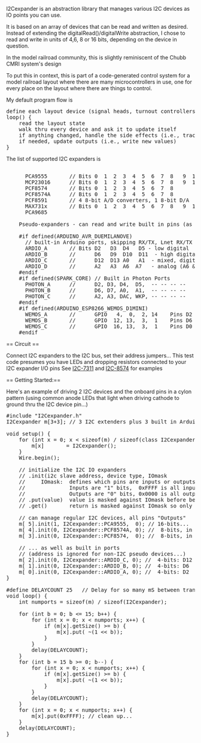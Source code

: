 I2Cexpander is an abstraction library that manages various I2C devices as IO points you can use.

It is based on an array of devices that can be read and written as desired.  
Instead of extending the digitalRead()/digitalWrite abstraction, I chose to read and write
in units of 4,6, 8 or 16 bits, depending on the device in question.

In the model railroad community, this is slightly reminiscent of the Chubb CMRI system's design

To put this in context, this is part of a code-generated control system for a model railroad
layout where there are many microcontrollers in use, one for every place on the layout where
there are things to control.

My default program flow is

<pre>
define each layout device (signal heads, turnout controllers, occupancy detectors,...) along with the particular bits are used to talk to it.
loop() {
    read the layout state
    walk thru every device and ask it to update itself
    if anything changed, handle the side effects (i.e., track becomes occupied, signal needs to turn red...)
    if needed, update outputs (i.e., write new values)
}
</pre>

The list of supported I2C expanders is
<pre>

      PCA9555       // Bits 0  1  2  3  4  5  6  7  8   9  10  11  12  13  14  15  16
      MCP23016      // Bits 0  1  2  3  4  5  6  7  8   9  10  11  12  13  14  15  16
      PCF8574       // Bits 0  1  2  3  4  5  6  7  8
      PCF8574A      // Bits 0  1  2  3  4  5  6  7  8
      PCF8591       // 4 8-bit A/D converters, 1 8-bit D/A
      MAX731x       // Bits 0  1  2  3  4  5  6  7  8   9  10  11  12  13  14  15  16
      PCA9685

    Pseudo-expanders - can read and write built in pins (as digital I/O) as well:

    #if defined(ARDUINO_AVR_DUEMILANOVE)
      // built-in Arduino ports, skipping RX/TX, Lnet RX/TX and I2C pins
      ARDIO_A       // Bits D2   D3  D4   D5 - low digital
      ARDIO_B       //      D6   D9  D10  D11  - high digital
      ARDIO_C       //      D12  D13 A0   A1  - mixed, digital and analog
      ARDIO_D       //      A2   A3  A6  A7   - analog (A6 & A7 are input only)
    #endif
    #if defined(SPARK_CORE) // Built in Photon Ports
      PHOTON_A      //      D2, D3, D4,  D5,  -- -- -- --
      PHOTON_B      //      D6, D7, A0,  A1,  -- -- -- --
      PHOTON_C      //      A2, A3, DAC, WKP, -- -- -- --
    #endif
    #if defined(ARDUINO_ESP8266_WEMOS_D1MINI)
      WEMOS_A       //      GPIO   4,  0,  2, 14    Pins D2 D3 D4 D5
      WEMOS_B       //      GPIO  12, 13,  3,  1    Pins D6 D7 RX TX
      WEMOS_C       //      GPIO  16, 13,  3,  1    Pins D0 D7 RX TX
    #endif
</pre>

== Circuit ==

Connect I2C expanders to the I2C bus, set their address jumpers...
This test code presumes you have LEDs and dropping resistors connected to your I2C expander I/O pins
See [I2C-7311](https://spcoast.github.io/pages/I2C-7311.html) and
[I2C-8574](https://spcoast.github.io/pages/I2C-8574.html) for examples

== Getting Started:==

Here's an example of driving 2 I2C devices and the onboard pins in a cylon pattern
(using common anode LEDs that light when driving cathode to ground thru the I2C device pin...)

<pre>
#include "I2Cexpander.h"
I2Cexpander m[3+3];	// 3 I2C extenders plus 3 built in Arduino "ports"

void setup() {
    for (int x = 0; x &lt; sizeof(m) / sizeof(class I2Cexpander); x++) {
        m[x]       = I2Cexpander();
    }
    Wire.begin();

    // initialize the I2C IO expanders
    // .init(i2c slave address, device type, IOmask
    //     IOmask:  defines which pins are inputs or outputs
    //              Inputs are "1" bits,  0xFFFF is all inputs 
    //              Outputs are "0" bits, 0x0000 is all outputs
    // .put(value)  value is masked against IOmask before being written to device,
    // .get()       return is masked against IOmask so only Input bits have meaning

    // can manage regular I2C devices, all pins "Outputs"
    m[ 5].init(1, I2Cexpander::PCA9555,  0); // 16-bits...
    m[ 4].init(0, I2Cexpander::PCF8574A, 0); //  8-bits, in a high I2C address range
    m[ 3].init(0, I2Cexpander::PCF8574,  0); //  8-bits, in a low I2C address range

    // ... as well as built in ports
    // (address is ignored for non-I2C pseudo devices...)
    m[ 2].init(0, I2Cexpander::ARDIO_C, 0); //  4-bits: D12  D13 A0   A1  - mixed, digital and analog
    m[ 1].init(0, I2Cexpander::ARDIO_B, 0); //  4-bits: D6   D9  D10  D11 - high digital
    m[ 0].init(0, I2Cexpander::ARDIO_A, 0); //  4-bits: D2   D3  D4   D5  - low digital
}

#define DELAYCOUNT 25	// Delay for so many mS between transitions
void loop() {
    int numports = sizeof(m) / sizeof(I2Cexpander);

    for (int b = 0; b &lt;= 15; b++) {
        for (int x = 0; x &lt; numports; x++) {
            if (m[x].getSize() &gt;= b) {
                m[x].put( ~(1 &lt;&lt; b));
            }
        }
        delay(DELAYCOUNT);
    }
    for (int b = 15 b &gt;= 0; b--) {
        for (int x = 0; x &lt; numports; x++) {
            if (m[x].getSize() &gt;= b) {
                m[x].put( ~(1 &lt;&lt; b));
            }
        }
        delay(DELAYCOUNT);
    }
    for (int x = 0; x &lt; numports; x++) {
        m[x].put(0xFFFF); // clean up...
    }
    delay(DELAYCOUNT);
}
</pre>



